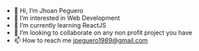- 👋 Hi, I’m Jhoan Peguero
- 👀 I’m interested in Web Development
- 🌱 I’m currently learning ReactJS
- 💞️ I’m looking to collaborate on any non profit project you have
- 📫 How to reach me jpeguero1989@gmail.com

<!---
jpeguero1989/jpeguero1989 is a ✨ special ✨ repository because its `README.md` (this file) appears on your GitHub profile.
You can click the Preview link to take a look at your changes.
--->
